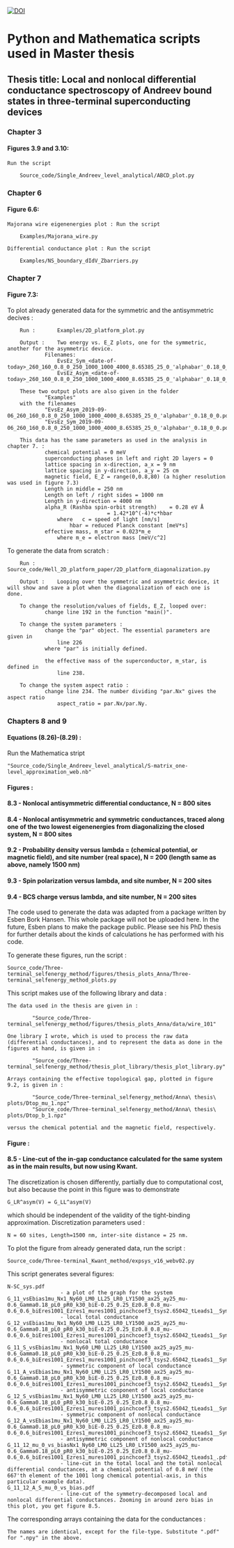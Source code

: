 [![DOI](https://zenodo.org/badge/192598166.svg)](https://zenodo.org/badge/latestdoi/192598166)

# Python and Mathematica scripts used in Master thesis
## Thesis title: Local and nonlocal differential conductance spectroscopy of Andreev bound states in three-terminal superconducting devices 


### Chapter 3
#### Figures 3.9 and 3.10: 
	Run the script 
		
		Source_code/Single_Andreev_level_analytical/ABCD_plot.py



### Chapter 6
#### Figure 6.6:
	Majorana wire eigenenergies plot : Run the script

		Examples/Majorana_wire.py

	Differential conductance plot : Run the script

		Examples/NS_boundary_dIdV_Zbarriers.py	


### Chapter 7
#### Figure 7.3:
To plot already generated data for the symmetric and the antisymmetric decives : 
		
		Run : 		Examples/2D_platform_plot.py
	 	
		Output :	Two energy vs. E_Z plots, one for the symmetric, another for the asymmetric device.
				Filenames:
					EvsEz_Sym_<date-of-today>_260_160_0.8_0_250_1000_1000_4000_8.65385_25_0_'alphabar'_0.18_0_0
					EvsEz_Asym_<date-of-today>_260_160_0.8_0_250_1000_1000_4000_8.65385_25_0_'alphabar'_0.18_0_0
		
		These two output plots are also given in the folder
				"Examples"
		with the filenames
				"EvsEz_Asym_2019-09-06_260_160_0.8_0_250_1000_1000_4000_8.65385_25_0_'alphabar'_0.18_0_0.pdf"
				"EvsEz_Sym_2019-09-06_260_160_0.8_0_250_1000_1000_4000_8.65385_25_0_'alphabar'_0.18_0_0.pdf"
				
		This data has the same parameters as used in the analysis in chapter 7. :
				chemical potential = 0 meV
				superconducting phases in left and right 2D layers = 0
				lattice spacing in x-direction, a_x = 9 nm
				lattice spacing in y-direction, a_y = 25 cm
				magnetic field, E_Z = range(0,0.8,80) (a higher resolution was used in figure 7.3)
				Length in middle = 250 nm
				Length on left / right sides = 1000 nm
				Length in y-direction = 4000 nm
				alpha_R (Rashba spin-orbit strength) 	= 0.28 eV Å
									= 1.42*10^(-4)*c*hbar
					where 	c = speed of light [nm/s]
						hbar = reduced Planck constant [meV*s]
				effective mass, m_star = 0.023*m_e
					where m_e = electron mass [meV/c^2]
		

To generate the data from scratch : 
	
		Run : 		Source_code/Hell_2D_platform_paper/2D_platform_diagonalization.py
		
		Output : 	Looping over the symmetric and asymmetric device, it will show and save a plot when the diagonalization of each one is done.

		To change the resolution/values of fields, E_Z, looped over:
				change line 192 in the function "main()".
		
		To change the system parameters : 
				change the "par" object. The essential parameters are given in
					line 226
				where "par" is initially defined.
				
				the effective mass of the superconductor, m_star, is defined in 
					line 238.

		To change the system aspect ratio : 
				change line 234. The number dividing "par.Nx" gives the aspect ratio
					aspect_ratio = par.Nx/par.Ny.
		
		
			


### Chapters 8 and 9
#### Equations (8.26)-(8.29) :
Run the Mathematica stript
	
	"Source_code/Single_Andreev_level_analytical/S-matrix_one-level_approximation_web.nb"

#### Figures : 
####		8.3 - Nonlocal antisymmetric differential conductance, N = 800 sites
####		8.4 - Nonlocal antisymmetric and symmetric conductances, traced along one of the two lowest eigenenergies from diagonalizing the closed system, N = 800 sites
####		9.2 - Probability density versus lambda = (chemical potential, or magnetic field), and site number (real space), N = 200 (length same as above, namely 1500 nm)
####		9.3 - Spin polarization versus lambda, and site number, N = 200 sites
#### 		9.4 - BCS charge versus lambda, and site number, N = 200 sites

The code used to generate the data was adapted from a package written by Esben Bork Hansen.
This whole package will not be uploaded here. In the future, Esben plans to make the package public.
Please see his PhD thesis for further details about the kinds of calculations he has performed with his code.

To generate these figures, run the script : 

	Source_code/Three-terminal_selfenergy_method/figures/thesis_plots_Anna/Three-terminal_selfenergy_method_plots.py

This script makes use of the following library and data : 
	
	The data used in the thesis are given in : 

			"Source_code/Three-terminal_selfenergy_method/figures/thesis_plots_Anna/data/wire_101"

	One library I wrote, which is used to process the raw data (differential conductances), and to represent the data as done in the figures at hand, is given in : 

			"Source_code/Three-terminal_selfenergy_method/thesis_plot_library/thesis_plot_library.py"

	Arrays containing the effective topological gap, plotted in figure 9.2, is given in :

			"Source_code/Three-terminal_selfenergy_method/Anna\ thesis\ plots/Dtop_mu_1.npz"
			"Source_code/Three-terminal_selfenergy_method/Anna\ thesis\ plots/Dtop_b_1.npz"

	versus the chemical potential and the magnetic field, respectively.



#### Figure : 
####            8.5 - Line-cut of the in-gap conductance calculated for the same system as in the main results, but now using Kwant. 

The discretization is chosen differently, partially due to computational cost, but also because the point in this figure was to demonstrate

	G_LR^asym(V) = G_LL^asym(V)

which should be independent of the validity of the tight-binding approximation.
Discretization parameters used :  

	N = 60 sites, Length=1500 nm, inter-site distance = 25 nm.

To plot the figure from already generated data, run the script :

	Source_code/Three-terminal_Kwant_method/expsys_v16_webv02.py

This script generates several figures:

	N-SC_sys.pdf			 
					 - a plot of the graph for the system
	G_11_vsEbias1mu_Nx1_Ny60_LM0_LL25_LR0_LY1500_ax25_ay25_mu-0.6_Gamma0.18_pL0_pR0_k30_biE-0.25_0.25_Ez0.8_0.8_mu-0.6_0.6_biEres1001_Ezres1_mures1001_pinchcoef3_tsys2.65042_tLeads1__SymLogNorm.pdf
					 - local total conductance
	G_12_vsEbias1mu_Nx1_Ny60_LM0_LL25_LR0_LY1500_ax25_ay25_mu-0.6_Gamma0.18_pL0_pR0_k30_biE-0.25_0.25_Ez0.8_0.8_mu-0.6_0.6_biEres1001_Ezres1_mures1001_pinchcoef3_tsys2.65042_tLeads1__SymLogNorm.pdf
					 - nonlocal total conductance
	G_11_S_vsEbias1mu_Nx1_Ny60_LM0_LL25_LR0_LY1500_ax25_ay25_mu-0.6_Gamma0.18_pL0_pR0_k30_biE-0.25_0.25_Ez0.8_0.8_mu-0.6_0.6_biEres1001_Ezres1_mures1001_pinchcoef3_tsys2.65042_tLeads1__SymLogNorm.pdf
					 - symmetric component of local conductance
	G_11_A_vsEbias1mu_Nx1_Ny60_LM0_LL25_LR0_LY1500_ax25_ay25_mu-0.6_Gamma0.18_pL0_pR0_k30_biE-0.25_0.25_Ez0.8_0.8_mu-0.6_0.6_biEres1001_Ezres1_mures1001_pinchcoef3_tsys2.65042_tLeads1__SymLogNorm.pdf
					 - antisymmetric conponent of local conductance
	G_12_S_vsEbias1mu_Nx1_Ny60_LM0_LL25_LR0_LY1500_ax25_ay25_mu-0.6_Gamma0.18_pL0_pR0_k30_biE-0.25_0.25_Ez0.8_0.8_mu-0.6_0.6_biEres1001_Ezres1_mures1001_pinchcoef3_tsys2.65042_tLeads1__SymLogNorm.pdf
					 - symmetric component of nonlocal conductance
	G_12_A_vsEbias1mu_Nx1_Ny60_LM0_LL25_LR0_LY1500_ax25_ay25_mu-0.6_Gamma0.18_pL0_pR0_k30_biE-0.25_0.25_Ez0.8_0.8_mu-0.6_0.6_biEres1001_Ezres1_mures1001_pinchcoef3_tsys2.65042_tLeads1__SymLogNorm.pdf
					 - antisymmetric component of nonlocal conductance
	G_11_12_mu_0_vs_biasNx1_Ny60_LM0_LL25_LR0_LY1500_ax25_ay25_mu-0.6_Gamma0.18_pL0_pR0_k30_biE-0.25_0.25_Ez0.8_0.8_mu-0.6_0.6_biEres1001_Ezres1_mures1001_pinchcoef3_tsys2.65042_tLeads1_.pdf
					 - line-cut in the total local and the total nonlocal differential conductances, at a chemical potential of 0.8 meV (the 667'th element of the 1001 long chemical potential-axis, in this particular example data). 
	G_11_12_A_S_mu_0_vs_bias.pdf
					 - line-cut of the symmetry-decomposed local and nonlocal differential conductances. Zooming in around zero bias in this plot, you get figure 8.5.


The corresponding arrays containing the data for the conductances :

	The names are identical, except for the file-type. Substitute ".pdf" for ".npy" in the above.
